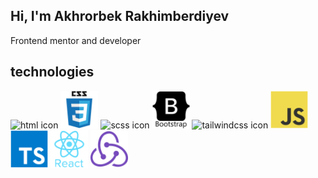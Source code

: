 <h2>Hi, I'm Akhrorbek Rakhimberdiyev</h2>
<p>Frontend mentor and developer</p>

<h2>technologies</h2>
<div style={{display: "flex"; justify-content: "center";}}>
  <img src="https://github.com/Akhrorbek1998/Akhrorbek1998/assets/124816017/cdc177d5-8830-4c26-abdc-eb0ba3aeb0a9" alt="html icon" width="60" />
  <img src="https://raw.githubusercontent.com/devicons/devicon/master/icons/css3/css3-original-wordmark.svg" alt="css icon" width="60" />
  <img src="https://github.com/Akhrorbek1998/Akhrorbek1998/assets/124816017/23a990ce-1425-4271-819f-a97b2fd4c806" alt="scss icon" width="60" />
  <img src="https://raw.githubusercontent.com/devicons/devicon/master/icons/bootstrap/bootstrap-plain-wordmark.svg" alt"bootstrap icon" width="60" />
  <img src="https://www.vectorlogo.zone/logos/tailwindcss/tailwindcss-icon.svg" alt="tailwindcss icon" width="60" />
  <img src="https://raw.githubusercontent.com/devicons/devicon/master/icons/javascript/javascript-original.svg" alt="javascript icon" width="60" />
  <img src="https://raw.githubusercontent.com/devicons/devicon/master/icons/typescript/typescript-original.svg" alt="typescript icon" width="60" />
  <img src="https://raw.githubusercontent.com/devicons/devicon/master/icons/react/react-original-wordmark.svg" alt="react icon" width="60" />
  <img src="https://raw.githubusercontent.com/devicons/devicon/master/icons/redux/redux-original.svg" alt="redux icon" width="60" />
</div>

